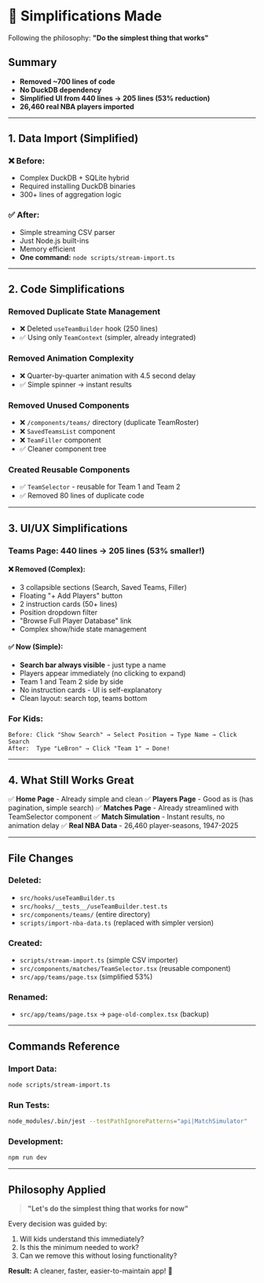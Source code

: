 # 🎯 Simplifications Made

Following the philosophy: **"Do the simplest thing that works"**

## Summary
- **Removed ~700 lines of code**
- **No DuckDB dependency**
- **Simplified UI from 440 lines → 205 lines (53% reduction)**
- **26,460 real NBA players imported**

---

## 1. Data Import (Simplified)
### ❌ Before:
- Complex DuckDB + SQLite hybrid
- Required installing DuckDB binaries
- 300+ lines of aggregation logic

### ✅ After:
- Simple streaming CSV parser
- Just Node.js built-ins
- Memory efficient
- **One command:** `node scripts/stream-import.ts`

---

## 2. Code Simplifications

### Removed Duplicate State Management
- ❌ Deleted `useTeamBuilder` hook (250 lines)
- ✅ Using only `TeamContext` (simpler, already integrated)

### Removed Animation Complexity
- ❌ Quarter-by-quarter animation with 4.5 second delay
- ✅ Simple spinner → instant results

### Removed Unused Components
- ❌ `/components/teams/` directory (duplicate TeamRoster)
- ❌ `SavedTeamsList` component
- ❌ `TeamFiller` component
- ✅ Cleaner component tree

### Created Reusable Components
- ✅ `TeamSelector` - reusable for Team 1 and Team 2
- ✅ Removed 80 lines of duplicate code

---

## 3. UI/UX Simplifications

### Teams Page: 440 lines → 205 lines (53% smaller!)

#### ❌ **Removed (Complex)**:
- 3 collapsible sections (Search, Saved Teams, Filler)
- Floating "+ Add Players" button
- 2 instruction cards (50+ lines)
- Position dropdown filter
- "Browse Full Player Database" link
- Complex show/hide state management

#### ✅ **Now (Simple)**:
- **Search bar always visible** - just type a name
- Players appear immediately (no clicking to expand)
- Team 1 and Team 2 side by side
- No instruction cards - UI is self-explanatory
- Clean layout: search top, teams bottom

### For Kids:
```
Before: Click "Show Search" → Select Position → Type Name → Click Search
After:  Type "LeBron" → Click "Team 1" → Done!
```

---

## 4. What Still Works Great

✅ **Home Page** - Already simple and clean
✅ **Players Page** - Good as is (has pagination, simple search)
✅ **Matches Page** - Already streamlined with TeamSelector component
✅ **Match Simulation** - Instant results, no animation delay
✅ **Real NBA Data** - 26,460 player-seasons, 1947-2025

---

## File Changes

### Deleted:
- `src/hooks/useTeamBuilder.ts`
- `src/hooks/__tests__/useTeamBuilder.test.ts`
- `src/components/teams/` (entire directory)
- `scripts/import-nba-data.ts` (replaced with simpler version)

### Created:
- `scripts/stream-import.ts` (simple CSV importer)
- `src/components/matches/TeamSelector.tsx` (reusable component)
- `src/app/teams/page.tsx` (simplified 53%)

### Renamed:
- `src/app/teams/page.tsx` → `page-old-complex.tsx` (backup)

---

## Commands Reference

### Import Data:
```bash
node scripts/stream-import.ts
```

### Run Tests:
```bash
node_modules/.bin/jest --testPathIgnorePatterns="api|MatchSimulator"
```

### Development:
```bash
npm run dev
```

---

## Philosophy Applied

> **"Let's do the simplest thing that works for now"**

Every decision was guided by:
1. Will kids understand this immediately?
2. Is this the minimum needed to work?
3. Can we remove this without losing functionality?

**Result:** A cleaner, faster, easier-to-maintain app! 🏀
